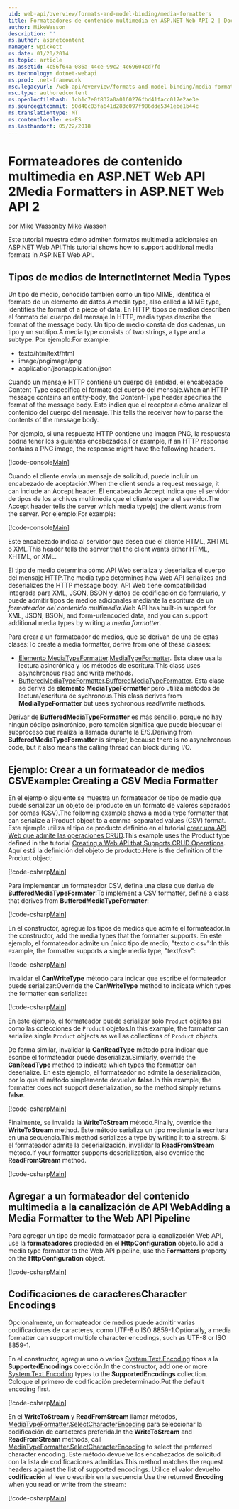 ```yaml
---
uid: web-api/overview/formats-and-model-binding/media-formatters
title: Formateadores de contenido multimedia en ASP.NET Web API 2 | Documentos de Microsoft
author: MikeWasson
description: ''
ms.author: aspnetcontent
manager: wpickett
ms.date: 01/20/2014
ms.topic: article
ms.assetid: 4c56f64a-086a-44ce-99c2-4c69604cd7fd
ms.technology: dotnet-webapi
ms.prod: .net-framework
msc.legacyurl: /web-api/overview/formats-and-model-binding/media-formatters
msc.type: authoredcontent
ms.openlocfilehash: 1cb1c7e0f832a0a0160276fbd41facc017e2ae3e
ms.sourcegitcommit: 50d40c83fa641d283c097f986dde5341ebe1b44c
ms.translationtype: MT
ms.contentlocale: es-ES
ms.lasthandoff: 05/22/2018
---
```

<a name="media-formatters-in-aspnet-web-api-2"></a><span data-ttu-id="369d9-102">Formateadores de contenido multimedia en ASP.NET Web API 2</span><span class="sxs-lookup"><span data-stu-id="369d9-102">Media Formatters in ASP.NET Web API 2</span></span>
====================
<span data-ttu-id="369d9-103">por [Mike Wasson](https://github.com/MikeWasson)</span><span class="sxs-lookup"><span data-stu-id="369d9-103">by [Mike Wasson](https://github.com/MikeWasson)</span></span>

<span data-ttu-id="369d9-104">Este tutorial muestra cómo admiten formatos multimedia adicionales en ASP.NET Web API.</span><span class="sxs-lookup"><span data-stu-id="369d9-104">This tutorial shows how to support additional media formats in ASP.NET Web API.</span></span>

## <a name="internet-media-types"></a><span data-ttu-id="369d9-105">Tipos de medios de Internet</span><span class="sxs-lookup"><span data-stu-id="369d9-105">Internet Media Types</span></span>

<span data-ttu-id="369d9-106">Un tipo de medio, conocido también como un tipo MIME, identifica el formato de un elemento de datos.</span><span class="sxs-lookup"><span data-stu-id="369d9-106">A media type, also called a MIME type, identifies the format of a piece of data.</span></span> <span data-ttu-id="369d9-107">En HTTP, tipos de medios describen el formato del cuerpo del mensaje.</span><span class="sxs-lookup"><span data-stu-id="369d9-107">In HTTP, media types describe the format of the message body.</span></span> <span data-ttu-id="369d9-108">Un tipo de medio consta de dos cadenas, un tipo y un subtipo.</span><span class="sxs-lookup"><span data-stu-id="369d9-108">A media type consists of two strings, a type and a subtype.</span></span> <span data-ttu-id="369d9-109">Por ejemplo:</span><span class="sxs-lookup"><span data-stu-id="369d9-109">For example:</span></span>

- <span data-ttu-id="369d9-110">texto/html</span><span class="sxs-lookup"><span data-stu-id="369d9-110">text/html</span></span>
- <span data-ttu-id="369d9-111">image/png</span><span class="sxs-lookup"><span data-stu-id="369d9-111">image/png</span></span>
- <span data-ttu-id="369d9-112">application/json</span><span class="sxs-lookup"><span data-stu-id="369d9-112">application/json</span></span>

<span data-ttu-id="369d9-113">Cuando un mensaje HTTP contiene un cuerpo de entidad, el encabezado Content-Type especifica el formato del cuerpo del mensaje.</span><span class="sxs-lookup"><span data-stu-id="369d9-113">When an HTTP message contains an entity-body, the Content-Type header specifies the format of the message body.</span></span> <span data-ttu-id="369d9-114">Esto indica que el receptor a cómo analizar el contenido del cuerpo del mensaje.</span><span class="sxs-lookup"><span data-stu-id="369d9-114">This tells the receiver how to parse the contents of the message body.</span></span>

<span data-ttu-id="369d9-115">Por ejemplo, si una respuesta HTTP contiene una imagen PNG, la respuesta podría tener los siguientes encabezados.</span><span class="sxs-lookup"><span data-stu-id="369d9-115">For example, if an HTTP response contains a PNG image, the response might have the following headers.</span></span>

[!code-console[Main](media-formatters/samples/sample1.cmd)]

<span data-ttu-id="369d9-116">Cuando el cliente envía un mensaje de solicitud, puede incluir un encabezado de aceptación.</span><span class="sxs-lookup"><span data-stu-id="369d9-116">When the client sends a request message, it can include an Accept header.</span></span> <span data-ttu-id="369d9-117">El encabezado Accept indica que el servidor de tipos de los archivos multimedia que el cliente espera el servidor.</span><span class="sxs-lookup"><span data-stu-id="369d9-117">The Accept header tells the server which media type(s) the client wants from the server.</span></span> <span data-ttu-id="369d9-118">Por ejemplo:</span><span class="sxs-lookup"><span data-stu-id="369d9-118">For example:</span></span>

[!code-console[Main](media-formatters/samples/sample2.cmd)]

<span data-ttu-id="369d9-119">Este encabezado indica al servidor que desea que el cliente HTML, XHTML o XML.</span><span class="sxs-lookup"><span data-stu-id="369d9-119">This header tells the server that the client wants either HTML, XHTML, or XML.</span></span>

<span data-ttu-id="369d9-120">El tipo de medio determina cómo API Web serializa y deserializa el cuerpo del mensaje HTTP.</span><span class="sxs-lookup"><span data-stu-id="369d9-120">The media type determines how Web API serializes and deserializes the HTTP message body.</span></span> <span data-ttu-id="369d9-121">API Web tiene compatibilidad integrada para XML, JSON, BSON y datos de codificación de formulario, y puede admitir tipos de medios adicionales mediante la escritura de un *formateador del contenido multimedia*.</span><span class="sxs-lookup"><span data-stu-id="369d9-121">Web API has built-in support for XML, JSON, BSON, and form-urlencoded data, and you can support additional media types by writing a *media formatter*.</span></span>

<span data-ttu-id="369d9-122">Para crear a un formateador de medios, que se derivan de una de estas clases:</span><span class="sxs-lookup"><span data-stu-id="369d9-122">To create a media formatter, derive from one of these classes:</span></span>

- <span data-ttu-id="369d9-123">[Elemento MediaTypeFormatter](https://msdn.microsoft.com/library/system.net.http.formatting.mediatypeformatter.aspx).</span><span class="sxs-lookup"><span data-stu-id="369d9-123">[MediaTypeFormatter](https://msdn.microsoft.com/library/system.net.http.formatting.mediatypeformatter.aspx).</span></span> <span data-ttu-id="369d9-124">Esta clase usa la lectura asincrónica y los métodos de escritura.</span><span class="sxs-lookup"><span data-stu-id="369d9-124">This class uses asynchronous read and write methods.</span></span>
- <span data-ttu-id="369d9-125">[BufferedMediaTypeFormatter](https://msdn.microsoft.com/library/system.net.http.formatting.bufferedmediatypeformatter.aspx).</span><span class="sxs-lookup"><span data-stu-id="369d9-125">[BufferedMediaTypeFormatter](https://msdn.microsoft.com/library/system.net.http.formatting.bufferedmediatypeformatter.aspx).</span></span> <span data-ttu-id="369d9-126">Esta clase se deriva de **elemento MediaTypeFormatter** pero utiliza métodos de lectura/escritura de sychronous.</span><span class="sxs-lookup"><span data-stu-id="369d9-126">This class derives from **MediaTypeFormatter** but uses sychronous read/write methods.</span></span>

<span data-ttu-id="369d9-127">Derivar de **BufferedMediaTypeFormatter** es más sencillo, porque no hay ningún código asincrónico, pero también significa que puede bloquear el subproceso que realiza la llamada durante la E/S.</span><span class="sxs-lookup"><span data-stu-id="369d9-127">Deriving from **BufferedMediaTypeFormatter** is simpler, because there is no asynchronous code, but it also means the calling thread can block during I/O.</span></span>

## <a name="example-creating-a-csv-media-formatter"></a><span data-ttu-id="369d9-128">Ejemplo: Crear a un formateador de medios CSV</span><span class="sxs-lookup"><span data-stu-id="369d9-128">Example: Creating a CSV Media Formatter</span></span>

<span data-ttu-id="369d9-129">En el ejemplo siguiente se muestra un formateador de tipo de medio que puede serializar un objeto del producto en un formato de valores separados por comas (CSV).</span><span class="sxs-lookup"><span data-stu-id="369d9-129">The following example shows a media type formatter that can serialize a Product object to a comma-separated values (CSV) format.</span></span> <span data-ttu-id="369d9-130">Este ejemplo utiliza el tipo de producto definido en el tutorial [crear una API Web que admite las operaciones CRUD](../older-versions/creating-a-web-api-that-supports-crud-operations.md).</span><span class="sxs-lookup"><span data-stu-id="369d9-130">This example uses the Product type defined in the tutorial [Creating a Web API that Supports CRUD Operations](../older-versions/creating-a-web-api-that-supports-crud-operations.md).</span></span> <span data-ttu-id="369d9-131">Aquí está la definición del objeto de producto:</span><span class="sxs-lookup"><span data-stu-id="369d9-131">Here is the definition of the Product object:</span></span>

[!code-csharp[Main](media-formatters/samples/sample3.cs)]

<span data-ttu-id="369d9-132">Para implementar un formateador CSV, defina una clase que deriva de **BufferedMediaTypeFormater**:</span><span class="sxs-lookup"><span data-stu-id="369d9-132">To implement a CSV formatter, define a class that derives from **BufferedMediaTypeFormater**:</span></span>

[!code-csharp[Main](media-formatters/samples/sample4.cs)]

<span data-ttu-id="369d9-133">En el constructor, agregue los tipos de medios que admite el formateador.</span><span class="sxs-lookup"><span data-stu-id="369d9-133">In the constructor, add the media types that the formatter supports.</span></span> <span data-ttu-id="369d9-134">En este ejemplo, el formateador admite un único tipo de medio, &quot;texto o csv&quot;:</span><span class="sxs-lookup"><span data-stu-id="369d9-134">In this example, the formatter supports a single media type, &quot;text/csv&quot;:</span></span>

[!code-csharp[Main](media-formatters/samples/sample5.cs)]

<span data-ttu-id="369d9-135">Invalidar el **CanWriteType** método para indicar que escribe el formateador puede serializar:</span><span class="sxs-lookup"><span data-stu-id="369d9-135">Override the **CanWriteType** method to indicate which types the formatter can serialize:</span></span>

[!code-csharp[Main](media-formatters/samples/sample6.cs)]

<span data-ttu-id="369d9-136">En este ejemplo, el formateador puede serializar solo `Product` objetos así como las colecciones de `Product` objetos.</span><span class="sxs-lookup"><span data-stu-id="369d9-136">In this example, the formatter can serialize single `Product` objects as well as collections of `Product` objects.</span></span>

<span data-ttu-id="369d9-137">De forma similar, invalidar la **CanReadType** método para indicar que escribe el formateador puede deserializar.</span><span class="sxs-lookup"><span data-stu-id="369d9-137">Similarly, override the **CanReadType** method to indicate which types the formatter can deserialize.</span></span> <span data-ttu-id="369d9-138">En este ejemplo, el formateador no admite la deserialización, por lo que el método simplemente devuelve **false**.</span><span class="sxs-lookup"><span data-stu-id="369d9-138">In this example, the formatter does not support deserialization, so the method simply returns **false**.</span></span>

[!code-csharp[Main](media-formatters/samples/sample7.cs)]

<span data-ttu-id="369d9-139">Finalmente, se invalida la **WriteToStream** método.</span><span class="sxs-lookup"><span data-stu-id="369d9-139">Finally, override the **WriteToStream** method.</span></span> <span data-ttu-id="369d9-140">Este método serializa un tipo mediante la escritura en una secuencia.</span><span class="sxs-lookup"><span data-stu-id="369d9-140">This method serializes a type by writing it to a stream.</span></span> <span data-ttu-id="369d9-141">Si el formateador admite la deserialización, invalidar la **ReadFromStream** método.</span><span class="sxs-lookup"><span data-stu-id="369d9-141">If your formatter supports deserialization, also override the **ReadFromStream** method.</span></span>

[!code-csharp[Main](media-formatters/samples/sample8.cs)]

## <a name="adding-a-media-formatter-to-the-web-api-pipeline"></a><span data-ttu-id="369d9-142">Agregar a un formateador del contenido multimedia a la canalización de API Web</span><span class="sxs-lookup"><span data-stu-id="369d9-142">Adding a Media Formatter to the Web API Pipeline</span></span>

<span data-ttu-id="369d9-143">Para agregar un tipo de medio formateador para la canalización Web API, use la **formateadores** propiedad en el **HttpConfiguration** objeto.</span><span class="sxs-lookup"><span data-stu-id="369d9-143">To add a media type formatter to the Web API pipeline, use the **Formatters** property on the **HttpConfiguration** object.</span></span>

[!code-csharp[Main](media-formatters/samples/sample9.cs)]

## <a name="character-encodings"></a><span data-ttu-id="369d9-144">Codificaciones de caracteres</span><span class="sxs-lookup"><span data-stu-id="369d9-144">Character Encodings</span></span>

<span data-ttu-id="369d9-145">Opcionalmente, un formateador de medios puede admitir varias codificaciones de caracteres, como UTF-8 o ISO 8859-1.</span><span class="sxs-lookup"><span data-stu-id="369d9-145">Optionally, a media formatter can support multiple character encodings, such as UTF-8 or ISO 8859-1.</span></span>

<span data-ttu-id="369d9-146">En el constructor, agregue uno o varios [System.Text.Encoding](https://msdn.microsoft.com/library/system.text.encoding.aspx) tipos a la **SupportedEncodings** colección.</span><span class="sxs-lookup"><span data-stu-id="369d9-146">In the constructor, add one or more [System.Text.Encoding](https://msdn.microsoft.com/library/system.text.encoding.aspx) types to the **SupportedEncodings** collection.</span></span> <span data-ttu-id="369d9-147">Coloque el primero de codificación predeterminado.</span><span class="sxs-lookup"><span data-stu-id="369d9-147">Put the default encoding first.</span></span>

[!code-csharp[Main](media-formatters/samples/sample10.cs?highlight=6-7)]

<span data-ttu-id="369d9-148">En el **WriteToStream** y **ReadFromStream** llamar métodos, [MediaTypeFormatter.SelectCharacterEncoding](https://msdn.microsoft.com/library/hh969054.aspx) para seleccionar la codificación de caracteres preferida.</span><span class="sxs-lookup"><span data-stu-id="369d9-148">In the **WriteToStream** and **ReadFromStream** methods, call [MediaTypeFormatter.SelectCharacterEncoding](https://msdn.microsoft.com/library/hh969054.aspx) to select the preferred character encoding.</span></span> <span data-ttu-id="369d9-149">Este método devuelve los encabezados de solicitud con la lista de codificaciones admitidas.</span><span class="sxs-lookup"><span data-stu-id="369d9-149">This method matches the request headers against the list of supported encodings.</span></span> <span data-ttu-id="369d9-150">Utilice el valor devuelto **codificación** al leer o escribir en la secuencia:</span><span class="sxs-lookup"><span data-stu-id="369d9-150">Use the returned **Encoding** when you read or write from the stream:</span></span>

[!code-csharp[Main](media-formatters/samples/sample11.cs?highlight=3,5)]

